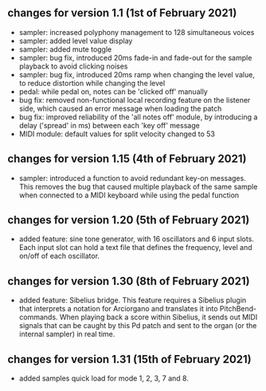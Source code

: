## changes for version 1.1 (1st of February 2021)

- sampler: increased polyphony management to 128 simultaneous voices
- sampler: added level value display
- sampler: added mute toggle
- sampler: bug fix, introduced 20ms fade-in and fade-out for the sample playback to avoid clicking noises
- sampler: bug fix, introduced 20ms ramp when changing the level value, to reduce distortion while changing the level
- pedal: while pedal on, notes can be 'clicked off' manually
- bug fix: removed non-functional local recording feature on the listener side, which caused an error message when loading the patch
- bug fix: improved reliability of the 'all notes off' module, by introducing a delay ('spread' in ms) between each 'key off' message
- MIDI module: default values for split velocity changed to 53


## changes for version 1.15 (4th of February 2021)

- sampler: introduced a function to avoid redundant key-on messages. This removes the bug that caused multiple playback of the same sample when connected to a MIDI keyboard while using the pedal function


## changes for version 1.20 (5th of February 2021)

- added feature: sine tone generator, with 16 oscillators and 6 input slots. Each input slot can hold a text file that defines the frequency, level and on/off of each oscillator.


## changes for version 1.30 (8th of February 2021)

- added feature: Sibelius bridge. This feature requires a Sibelius plugin that interprets a notation for Arciorgano and translates it into PitchBend-commands. When playing back a score within Sibelius, it sends out MIDI signals that can be caught by this Pd patch and sent to the organ (or the internal sampler) in real time.


## changes for version 1.31 (15th of February 2021)

- added samples quick load for mode 1, 2, 3, 7 and 8.

